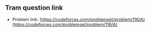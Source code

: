 ## Tram question link

- Problem link: [https://codeforces.com/problemset/problem/116/A](https://codeforces.com/problemset/problem/116/A)
